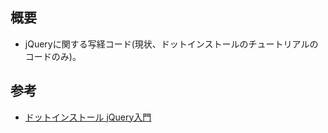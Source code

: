 ## 概要

* jQueryに関する写経コード(現状、ドットインストールのチュートリアルのコードのみ)。

## 参考

* [ドットインストール jQuery入門](http://dotinstall.com/lessons/basic_jquery_v2)

